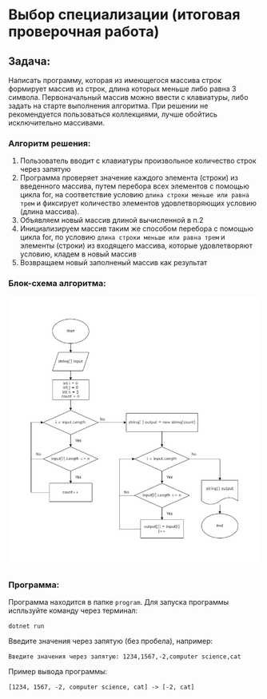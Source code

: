 # Выбор специализации (итоговая проверочная работа)

## Задача:
Написать программу, которая из имеющегося массива строк формирует массив из строк, длина которых меньше либо равна 3 символа. Первоначальный массив можно ввести с клавиатуры, либо задать на старте выполнения алгоритма. При решении не рекомендуется пользоваться коллекциями, лучше обойтись исключительно массивами.

### Алгоритм решения:
1. Пользователь вводит с клавиатуры произвольное количество строк через запятую
2. Программа проверяет значение каждого элемента (строки) из введенного массива, путем перебора всех элементов с помощью цикла for, на соответствие условию `длина строки меньше или равна трем` и фиксирует количество элементов удовлетворяющих условию (длина массива). 
3. Объявляем новый массив длиной вычисленной в п.2
3. Инициализируем массив таким же способом перебора с помощью цикла for, по условию `длина строки меньше или равна трем` и элементы (строки) из входящего массива, которые удовлетворяют условию, кладем в новый массив
4. Возвращаем новый заполненый массив как результат

### Блок-схема алгоритма:
![Диаграмма](/diagram/Diagram.drawio.png)

### Программа:
Программа находится в папке `program`. Для запуска программы испльзуйте команду через терминал:
```
dotnet run 
```
Введите значения через запятую (без пробела), например:
```
Введите значения через запятую: 1234,1567,-2,computer science,cat
```
Пример вывода программы:
```
[1234, 1567, -2, computer science, cat] -> [-2, cat]
```